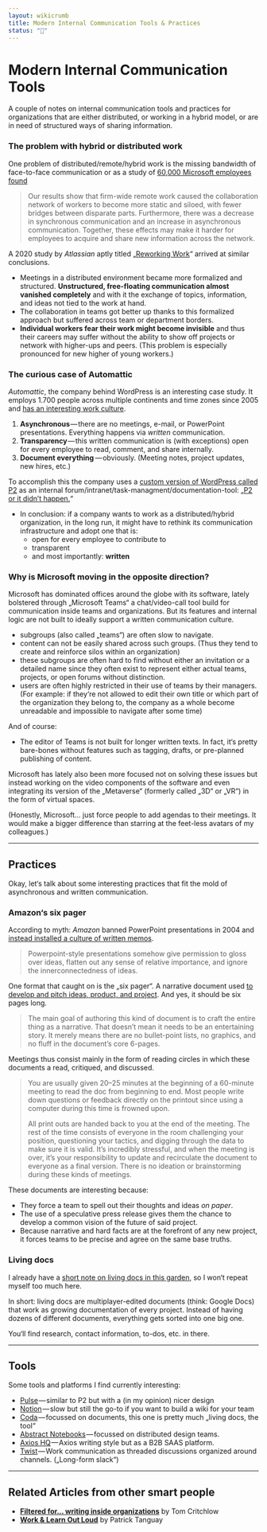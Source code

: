 ```yaml
---
layout: wikicrumb 
title: Modern Internal Communication Tools & Practices
status: "🌿"
---
```


# Modern Internal Communication Tools

A couple of notes on internal communication tools and practices for organizations that are either distributed, or working in a hybrid model, or are in need of structured ways of sharing information.


### The problem with hybrid or distributed work

One problem of distributed/remote/hybrid work is the missing bandwidth of face-to-face communication or as a study of [60,000 Microsoft employees found](https://www.nature.com/articles/s41562-021-01196-4)

> Our results show that firm-wide remote work caused the collaboration network of workers to become more static and siloed, with fewer bridges between disparate parts. Furthermore, there was a decrease in synchronous communication and an increase in asynchronous communication. Together, these effects may make it harder for employees to acquire and share new information across the network.

A 2020 study by *Atlassian* aptly titled „[Reworking Work](https://3kllhk1ibq34qk6sp3bhtox1-wpengine.netdna-ssl.com/wp-content/uploads/2020/10/reworking-work_atlassian-and-papergiant.pdf)“ arrived at similar conclusions.

- Meetings in a distributed environment became more formalized and structured. **Unstructured, free-floating communication almost vanished completely** and with it the exchange of topics, information, and ideas not tied to the work at hand.
- The collaboration in teams got better up thanks to this formalized approach but suffered across team or department borders.
- **Individual workers fear their work might become invisible** and thus their careers may suffer without the ability to show off projects or network with higher-ups and peers. (This problem is especially pronounced for new higher of young workers.) 

### The curious case of Automattic

*Automattic*, the company behind WordPress is an interesting case study. It employs 1.700 people across multiple continents and time zones since 2005 and [has an interesting work culture](https://techcrunch.com/2021/10/19/automattic-tc1-remote/).

1. **Asynchronous** — there are no meetings, e-mail, or PowerPoint presentations. Everything happens via *written* communication.
2. **Transparency** — this written communication is (with exceptions) open for every employee to read, comment, and share internally.
3. **Document everything**  — obviously. (Meeting notes, project updates, new hires, etc.)

To accomplish this the company uses a [custom version of WordPress called P2](https://wordpress.com/p2/) as an internal forum/intranet/task-managment/documentation-tool: „[P2 or it didn’t happen.](https://stephyiu.com/2019/02/17/behind-the-scenes-culture-and-tools-of-remote-work-at-automattic/)“

- In conclusion: if a company wants to work as a distributed/hybrid organization, in the long run, it might have to rethink its communication infrastructure and adopt one that is:
	- open for every employee to contribute to
	- transparent
	- and most importantly: **written**

### Why is Microsoft moving in the opposite direction?

Microsoft has dominated offices around the globe with its software, lately bolstered through „Microsoft Teams“ a chat/video-call tool build for communication inside teams and organizations. But its features and internal logic are not built to ideally support a written communication culture.

- subgroups (also called „teams“) are often slow to navigate.
- content can not be easily shared across such groups. (Thus they tend to create and reinforce silos within an organization)
- these subgroups are often hard to find without either an invitation or a detailed name since they often exist to represent either actual teams, projects, or open forums without distinction.
- users are often highly restricted in their use of teams by their managers. (For example: if they‘re not allowed to edit their own title or which part of the organization they belong to, the company as a whole become unreadable and impossible to navigate after some time)

And of course:

- The editor of Teams is not built for longer written texts. In fact, it‘s pretty bare-bones without features such as tagging, drafts, or pre-planned publishing of content.

Microsoft has lately also been more focused not on solving these issues but instead working on the video components of the software and even integrating its version of the „Metaverse“ (formerly called „3D“ or „VR“) in the form of virtual spaces.

(Honestly, Microsoft... just force people to add agendas to their meetings. It would make a bigger difference than starring at the feet-less avatars of my colleagues.)

----

## Practices

Okay, let‘s talk about some interesting practices that fit the mold of asynchronous and written communication.

### Amazon‘s six pager

According to myth: *Amazon* banned PowerPoint presentations in 2004 and [instead installed a culture of written memos](https://www.businessinsider.com.au/jeff-bezos-email-against-powerpoint-presentations-2015-7).

> Powerpoint-style presentations somehow give permission to gloss over ideas, flatten out any sense of relative importance, and ignore the innerconnectedness of ideas.

One format that caught on is the „six pager“. A narrative document used [to develop and pitch ideas, product, and project](https://writingcooperative.com/the-anatomy-of-an-amazon-6-pager-fc79f31a41c9). And yes, it should be six pages long.

> The main goal of authoring this kind of document is to craft the entire thing as a narrative. That doesn’t mean it needs to be an entertaining story. It merely means there are no bullet-point lists, no graphics, and no fluff in the document’s core 6-pages.

Meetings thus consist mainly in the form of reading circles in which these documents a read, critiqued, and discussed.

> You are usually given 20–25 minutes at the beginning of a 60-minute meeting to read the doc from beginning to end. Most people write down questions or feedback directly on the printout since using a computer during this time is frowned upon.
> 
> All print outs are handed back to you at the end of the meeting. The rest of the time consists of everyone in the room challenging your position, questioning your tactics, and digging through the data to make sure it is valid. It’s incredibly stressful, and when the meeting is over, it’s your responsibility to update and recirculate the document to everyone as a final version. There is no ideation or brainstorming during these kinds of meetings.

These documents are interesting because:

- They force a team to spell out their thoughts and ideas *on paper*.
- The use of a speculative press release gives them the chance to develop a common vision of the future of said project.
- Because narrative and hard facts are at the forefront of any new project, it forces teams to be precise and agree on the same base truths.

### Living docs

I already have a [short note on living docs in this garden](https://johannesklingebiel.de/wiki/Better%20Work/04-Living%20Docs.html), so I won‘t repeat myself too much here.

In short: living docs are multiplayer-edited documents (think: Google Docs) that work as growing documentation of every project. Instead of having dozens of different documents, everything gets sorted into one big one.

You‘ll find research, contact information, to-dos, etc. in there.

----

## Tools

Some tools and platforms I find currently interesting:

- [Pulse](https://pulseasync.com/) — similar to P2 but with a (in my opinion) nicer design
- [Notion](https://www.notion.so/) — slow but still the go-to if you want to build a wiki for your team
- [Coda](https://coda.io/) — focussed on documents, this one is pretty much „living docs, the tool“
- [Abstract Notebooks](https://www.abstract.com/) — focussed on distributed design teams.
- [Axios HQ](https://www.axioshq.com/) — Axios writing style but as a B2B SAAS platform.
- [Twist](https://twist.com/) — Work communication as threaded discussions organized around channels. („Long-form slack“)

----

## Related Articles from other smart people

- **[Filtered for... writing inside organizations](https://tomcritchlow.com/2020/05/27/filtered-for-org-writing/)** by Tom Critchlow 
- **[Work & Learn Out Loud](https://sentiers.media/work-and-learn-out-loud/)** by Patrick Tanguay